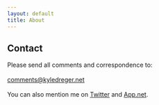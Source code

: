 ```yaml
---
layout: default
title: About
---
```

## Contact
Please send all comments and correspondence to:
<br><br>
[comments@kyledreger.net](mailto:comments@kyledreger.net)
<br><br>
You can also mention me on [Twitter](http://twitter.com/kyledreger) and [App.net](http://alpha.app.net/kyledreger).